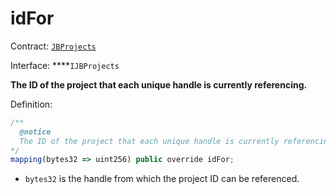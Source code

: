 # idFor

Contract: [`JBProjects`](../)

Interface: ****`IJBProjects`

**The ID of the project that each unique handle is currently referencing.**

Definition:

```javascript
/** 
  @notice 
  The ID of the project that each unique handle is currently referencing.
*/
mapping(bytes32 => uint256) public override idFor;
```

* `bytes32` is the handle from which the project ID can be referenced.

